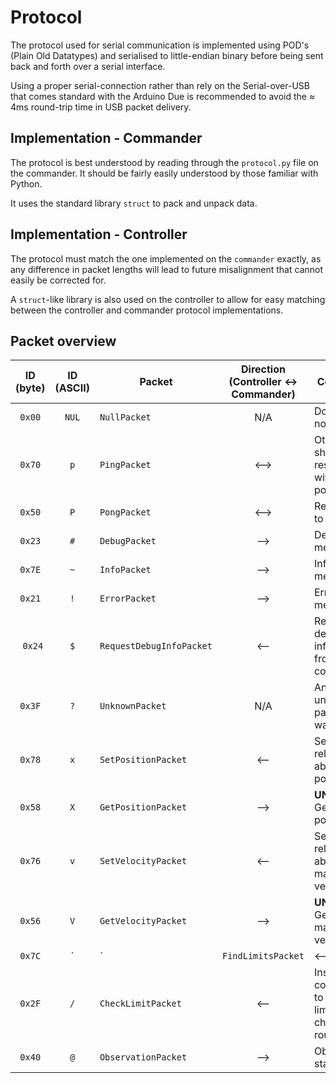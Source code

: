 # Protocol

The protocol used for serial communication is implemented using POD's (Plain Old Datatypes)
and serialised to little-endian binary before being sent back and forth over a serial interface.

Using a proper serial-connection rather than rely on the Serial-over-USB that comes standard
with the Arduino Due is recommended to avoid the ≈ 4ms round-trip time in USB packet delivery.

## Implementation - Commander

The protocol is best understood by reading through the `protocol.py` file on the
commander. It should be fairly easily understood by those familiar with Python.

It uses the standard library `struct` to pack and unpack data.

## Implementation - Controller

The protocol must match the one implemented on the `commander` exactly, as any difference
in packet lengths will lead to future misalignment that cannot easily be corrected for.

A `struct`-like library is also used on the controller to allow for easy matching between the
controller and commander protocol implementations.

## Packet overview

| ID (byte) | ID (ASCII) | Packet                   | Direction (Controller ↔ Commander) | Comment                                                |
| :-------: | :--------: | ------------------------ | :--------------------------------: | ------------------------------------------------------ |
|  `0x00`   |   `NUL`    | `NullPacket`             |                N/A                 | Does nothing                                           |
|  `0x70`   |    `p`     | `PingPacket`             |                 ⟷                  | Other end should respond with a pong                   |
|  `0x50`   |    `P`     | `PongPacket`             |                 ⟷                  | Response to ping                                       |
|  `0x23`   |    `#`     | `DebugPacket`            |                 ⟶                  | Debug messages                                         |
|  `0x7E`   |    `~`     | `InfoPacket`             |                 ⟶                  | Info messages                                          |
|  `0x21`   |    `!`     | `ErrorPacket`            |                 ⟶                  | Error messages                                         |
|  ` 0x24`  |    `$`     | `RequestDebugInfoPacket` |                 ⟵                  | Requests debug information from controller             |
|  `0x3F`   |    `?`     | `UnknownPacket`          |                N/A                 | An unknown packet was found                            |
|  `0x78`   |    `x`     | `SetPositionPacket`      |                 ⟵                  | Sets relative or absolute position                     |
|  `0x58`   |    `X`     | `GetPositionPacket`      |                 ⟶                  | __UNUSED__. Gets position                              |
|  `0x76`   |    `v`     | `SetVelocityPacket`      |                 ⟵                  | Sets relative or absolute maximum velocity             |
|  `0x56`   |    `V`     | `GetVelocityPacket`      |                 ⟶                  | __UNUSED__. Gets maximum velocity                      |
|  `0x7C`   |    `|`     | `FindLimitsPacket`       |                 ⟵                  | Instructs controller to perform limit finding routine  |
|  `0x2F`   |    `/`     | `CheckLimitPacket`       |                 ⟵                  | Instructs controller to perform limit checking routine |
|  `0x40`   |    `@`     | `ObservationPacket`      |                 ⟶                  | Observed state                                         |
